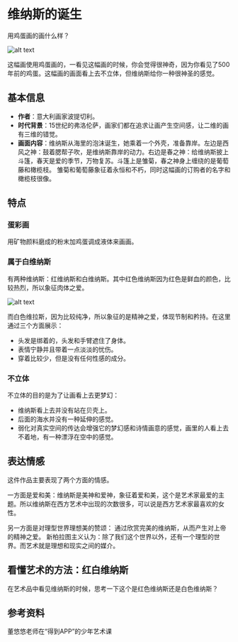 # 维纳斯的诞生

用鸡蛋画的画什么样？

![alt text](https://7765-wechatcloud-79m2p-1259642785.tcb.qcloud.la/arts/%E7%BB%B4%E7%BA%B3%E6%96%AF%E7%9A%84%E8%AF%9E%E7%94%9F/1.jpg?sign=1fe38f6910e22cd6812dadcd98faa3be&t=1596767031)

这幅画使用鸡蛋画的，一看见这幅画的时候，你会觉得很神奇，因为你看见了500年前的鸡蛋。这幅画的画面看上去不立体，但维纳斯给你一种很神圣的感觉。

## 基本信息

- **作者**：意大利画家波提切利。
- **时代背景**：15世纪的弗洛伦萨，画家们都在追求让画产生空间感，让二维的画有三维的错觉。
- **画面内容**：维纳斯从海里的泡沫诞生，她乘着一个外壳，准备靠岸。左边是西风之神：鼓着腮帮子吹，是维纳斯靠岸的动力。右边是春之神：给维纳斯披上斗篷，春天是爱的季节，万物复苏。斗篷上是雏菊，春之神身上缠绕的是葡萄藤和橄榄枝。 雏菊和葡萄藤象征着永恒和不朽，同时这幅画的订购者的名字和橄榄枝很像。
  
## 特点

### 蛋彩画

用矿物颜料磨成的粉末加鸡蛋调成液体来画画。

### 属于白维纳斯

有两种维纳斯：红维纳斯和白维纳斯。其中红色维纳斯因为红色是鲜血的颜色，比较热烈，所以象征肉体之爱。

![alt text](https://7765-wechatcloud-79m2p-1259642785.tcb.qcloud.la/arts/%E7%BB%B4%E7%BA%B3%E6%96%AF%E7%9A%84%E8%AF%9E%E7%94%9F/2.jpg?sign=0f33ec400d1df37d87c0358bc04f37ac&t=1596767045)

而白色维拉斯，因为比较纯净，所以象征的是精神之爱，体现节制和矜持。在这里通过三个方面展示：

- 头发是绑着的，头发和手臂遮住了身体。
- 表情宁静并且带着一点淡淡的忧伤。
- 穿着比较少，但是没有任何性感的成分。

### 不立体

不立体的目的是为了让画看上去更梦幻：

- 维纳斯看上去并没有站在贝壳上。
- 后面的海水并没有一种延伸的感觉。
- 弱化对真实空间的传达会增强它的梦幻感和诗情画意的感觉，画里的人看上去不着地，有一种漂浮在空中的感觉。

## 表达情感

这件作品主要表现了两个方面的情感。

一方面是爱和美：维纳斯是美神和爱神，象征着爱和美，这个是艺术家最爱的主题。所以维纳斯在西方艺术中出现的次数很多，可以说是西方艺术家最喜欢的女性。

另一方面是对理型世界理想美的赞颂： 通过欣赏完美的维纳斯，从而产生对上帝的精神之爱。 新柏拉图主义认为：除了我们这个世界以外，还有一个理型的世界。而艺术就是理想和现实之间的媒介。
  
## 看懂艺术的方法：红白维纳斯

在艺术品中看见维纳斯的时候，思考一下这个是红色维纳斯还是白色维纳斯？

## 参考资料

董悠悠老师在“得到APP”的少年艺术课
